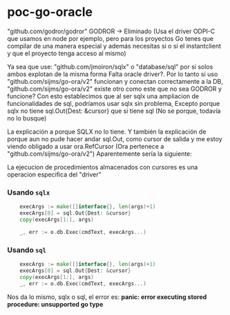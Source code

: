 # poc-go-oracle
"github.com/godror/godror" GODROR -> Eliminado (Usa el driver ODPI-C que usamos en node por ejemplo, pero para los proyectos Go tenes que compilar de una manera especial y además necesitas si o si el instantclient y que el proyecto tenga acceso al mismo)


Ya sea que use: "github.com/jmoiron/sqlx" o "database/sql" por si solos ambos explotan de la misma forma Falta oracle driver?. Por lo tanto si uso "github.com/sijms/go-ora/v2" funcionan y conectan correctamente a la DB, "github.com/sijms/go-ora/v2" existe otro como este que no sea GODROR y funcione?
Con esto establecimos que al ser sqlx una ampliacion de funcionalidades de sql, podríamos usar sqlx sin problema, Excepto porque sqlx no tiene sql.Out{Dest: &cursor}  que si tiene sql (No se porque, todavía no lo busque) 


La explicación a porque SQLX no lo tiene. Y también la explicación de porque aun no pude hacer andar sql.Out, como cursor de salida y me estoy viendo obligado a usar ora.RefCursor (Ora pertenece a "github.com/sijms/go-ora/v2")
Aparentemente sería la siguiente:

La ejecucion de procedimientos almacenados con cursores es una operacion especifica del "driver"

### Usando `sqlx`
``` go  var cursor *sqlx.Rows
    execArgs := make([]interface{}, len(args)+1)
    execArgs[0] = sql.Out{Dest: &cursor}
    copy(execArgs[1:], args)

    _, err := o.db.Exec(cmdText, execArgs...)
```
### Usando `sql`

``` go      var cursor *sql.Rows
    execArgs := make([]interface{}, len(args)+1)
    execArgs[0] = sql.Out{Dest: &cursor}
    copy(execArgs[1:], args)
    _, err := o.db.Exec(cmdText, execArgs...)
```

Nos da lo mismo, sqlx o sql, el error es: **panic: error executing stored procedure: unsupported go type**

